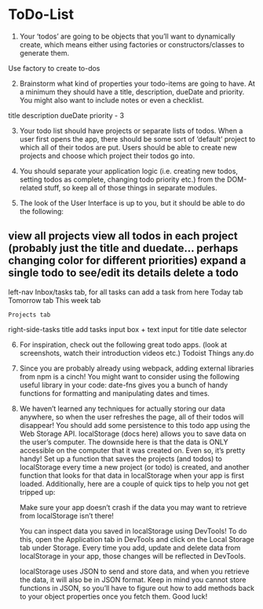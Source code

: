 # ToDo-List

1. Your ‘todos’ are going to be objects that you’ll want to dynamically create, which means either using factories or constructors/classes to generate them.

Use factory to create to-dos



2. Brainstorm what kind of properties your todo-items are going to have. At a minimum they should have a title, description, dueDate and priority. You might also want to include notes or even a checklist.

title
description
dueDate
priority - 3



3. Your todo list should have projects or separate lists of todos. When a user first opens the app, there should be some sort of ‘default’ project to which all of their todos are put. Users should be able to create new projects and choose which project their todos go into.

4. You should separate your application logic (i.e. creating new todos, setting todos as complete, changing todo priority etc.) from the DOM-related stuff, so keep all of those things in separate modules.

5. The look of the User Interface is up to you, but it should be able to do the following:

view all projects
view all todos in each project (probably just the title and duedate… perhaps changing color for different priorities)
expand a single todo to see/edit its details
delete a todo
--
left-nav
    Inbox/tasks tab, for all tasks
        can add a task from here
    Today tab
    Tomorrow tab
    This week tab

    Projects tab

right-side-tasks
    title
    add tasks input box
        +
        text input for title
        date selector



6. For inspiration, check out the following great todo apps. (look at screenshots, watch their introduction videos etc.)
Todoist
Things
any.do


7. Since you are probably already using webpack, adding external libraries from npm is a cinch! You might want to consider using the following useful library in your code:
date-fns gives you a bunch of handy functions for formatting and manipulating dates and times.

8. We haven’t learned any techniques for actually storing our data anywhere, so when the user refreshes the page, all of their todos will disappear! You should add some persistence to this todo app using the Web Storage API.
localStorage (docs here) allows you to save data on the user’s computer. The downside here is that the data is ONLY accessible on the computer that it was created on. Even so, it’s pretty handy! Set up a function that saves the projects (and todos) to localStorage every time a new project (or todo) is created, and another function that looks for that data in localStorage when your app is first loaded. Additionally, here are a couple of quick tips to help you not get tripped up:

    Make sure your app doesn’t crash if the data you may want to retrieve from localStorage isn’t there!

    You can inspect data you saved in localStorage using DevTools! To do this, open the Application tab in DevTools and click on the Local Storage tab under Storage. Every time you add, update and delete data from localStorage in your app, those changes will be reflected in DevTools.

    localStorage uses JSON to send and store data, and when you retrieve the data, it will also be in JSON format. Keep in mind you cannot store functions in JSON, so you’ll have to figure out how to add methods back to your object properties once you fetch them. Good luck!